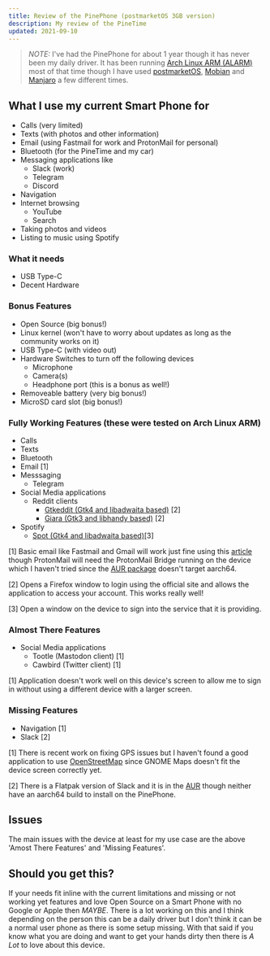 ```yaml
---
title: Review of the PinePhone (postmarketOS 3GB version)
description: My review of the PineTime
updated: 2021-09-10
---
```


> *NOTE:* I've had the PinePhone for about 1 year though it has never been my daily driver. It has been running [Arch Linux ARM (ALARM)](https://github.com/dreemurrs-embedded/Pine64-Arch) most of that time though I have used [postmarketOS](https://wiki.postmarketos.org/wiki/PINE64_PinePhone_(pine64-pinephone)), [Mobian](https://wiki.mobian-project.org/doku.php?id=pinephone) and [Manjaro](https://forum.manjaro.org/t/manjaro-arm-beta13-with-phosh-pinephone/79665) a few different times.

## What I use my current Smart Phone for

- Calls (very limited)
- Texts (with photos and other information)
- Email (using Fastmail for work and ProtonMail for personal)
- Bluetooth (for the PineTime and my car)
- Messaging applications like
    - Slack (work)
    - Telegram
    - Discord
- Navigation
- Internet browsing
    - YouTube
    - Search
- Taking photos and videos
- Listing to music using Spotify

### What it needs

- USB Type-C
- Decent Hardware

### Bonus Features

- Open Source (big bonus!)
- Linux kernel (won't have to worry about updates as long as the community works on it)
- USB Type-C (with video out)
- Hardware Switches to turn off the following devices
    - Microphone
    - Camera(s)
    - Headphone port (this is a bonus as well!)
- Removeable battery (very big bonus!)
- MicroSD card slot (big bonus!)

### Fully Working Features (these were tested on Arch Linux ARM)

- Calls
- Texts
- Bluetooth
- Email [1]
- Messsaging
    - Telegram
- Social Media applications
    - Reddit clients
        - [Gtkeddit (Gtk4 and libadwaita based)](https://gitlab.com/caveman250/Gtkeddit) [2]
        - [Giara (Gtk3 and libhandy based)](https://gitlab.gnome.org/World/giara) [2]
- Spotify
    - [Spot (Gtk4 and libadwaita based)](https://github.com/xou816/spot)[3]

[1] Basic email like Fastmail and Gmail will work just fine using this [article](https://support.system76.com/articles/using-geary) though ProtonMail will need the ProtonMail Bridge running on the device which I haven't tried since the [AUR package](https://aur.archlinux.org/packages/protonmail-bridge/) doesn't target aarch64.

[2] Opens a Firefox window to login using the official site and allows the application to access your account. This works really well! 

[3] Open a window on the device to sign into the service that it is providing.

### Almost There Features

- Social Media applications
    - Tootle (Mastodon client) [1]
    - Cawbird (Twitter client) [1]

[1] Application doesn't work well on this device's screen to allow me to sign in without using a different device with a larger screen.

### Missing Features

- Navigation [1]
- Slack [2]

[1] There is recent work on fixing GPS issues but I haven't found a good application to use [OpenStreetMap](openstreetmap.org/) since GNOME Maps doesn't fit the device screen correctly yet.

[2] There is a Flatpak version of Slack and it is in the [AUR](https://aur.archlinux.org/packages/slack-desktop/) though neither have an aarch64 build to install on the PinePhone.

## Issues

The main issues with the device at least for my use case are the above 'Amost There Features' and 'Missing Features'. 

## Should you get this?

If your needs fit inline with the current limitations and missing or not working yet features and love Open Source on a Smart Phone with no Google or Apple then *MAYBE*. There is a lot working on this and I think depending on the person this can be a daily driver but I don't think it can be a normal user phone as there is some setup missing. With that said if you know what you are doing and want to get your hands dirty then there is *A Lot* to love about this device.
